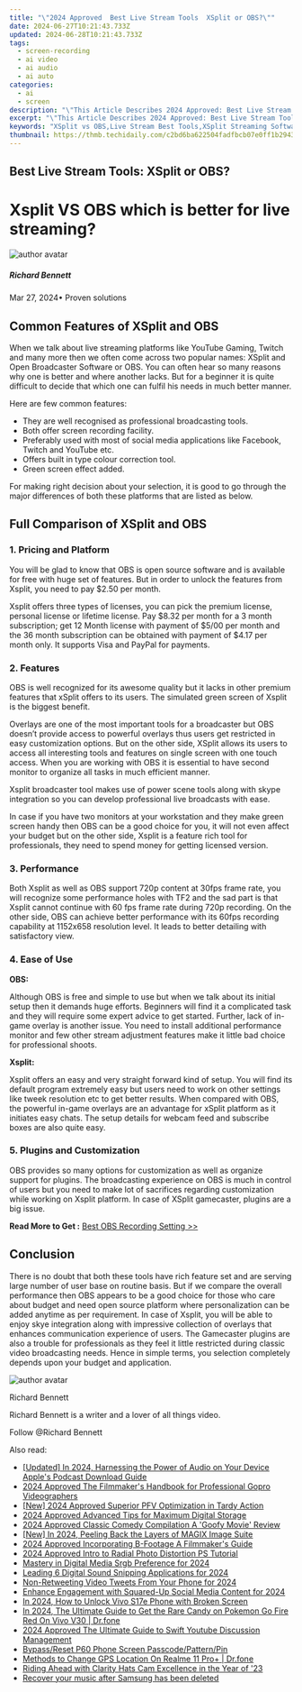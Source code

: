 ```yaml
---
title: "\"2024 Approved  Best Live Stream Tools  XSplit or OBS?\""
date: 2024-06-27T10:21:43.733Z
updated: 2024-06-28T10:21:43.733Z
tags: 
  - screen-recording
  - ai video
  - ai audio
  - ai auto
categories: 
  - ai
  - screen
description: "\"This Article Describes 2024 Approved: Best Live Stream Tools: XSplit or OBS?\""
excerpt: "\"This Article Describes 2024 Approved: Best Live Stream Tools: XSplit or OBS?\""
keywords: "XSplit vs OBS,Live Stream Best Tools,XSplit Streaming Software,Top OBS Alternatives,Optimal Streamers Choices,Comparing Live Stream Tech,Premium Streaming Platforms"
thumbnail: https://thmb.techidaily.com/c2bd6ba622504fadfbcb07e0ff1b2943eed89d4f17cad9fcf863c9fe9218bf46.jpg
---
```


## Best Live Stream Tools: XSplit or OBS?

# Xsplit VS OBS which is better for live streaming?

![author avatar](https://images.wondershare.com/filmora/article-images/richard-bennett.jpg)

##### Richard Bennett

 Mar 27, 2024• Proven solutions

## Common Features of XSplit and OBS

When we talk about live streaming platforms like YouTube Gaming, Twitch and many more then we often come across two popular names: XSplit and Open Broadcaster Software or OBS. You can often hear so many reasons why one is better and where another lacks. But for a beginner it is quite difficult to decide that which one can fulfil his needs in much better manner.

Here are few common features:

* They are well recognised as professional broadcasting tools.
* Both offer screen recording facility.
* Preferably used with most of social media applications like Facebook, Twitch and YouTube etc.
* Offers built in type colour correction tool.
* Green screen effect added.

For making right decision about your selection, it is good to go through the major differences of both these platforms that are listed as below.

## Full Comparison of XSplit and OBS

### 1\. Pricing and Platform

You will be glad to know that OBS is open source software and is available for free with huge set of features. But in order to unlock the features from Xsplit, you need to pay $2.50 per month.

Xsplit offers three types of licenses, you can pick the premium license, personal license or lifetime license. Pay $8.32 per month for a 3 month subscription; get 12 Month license with payment of $5/00 per month and the 36 month subscription can be obtained with payment of $4.17 per month only. It supports Visa and PayPal for payments.

### 2\. Features

OBS is well recognized for its awesome quality but it lacks in other premium features that xSplit offers to its users. The simulated green screen of Xsplit is the biggest benefit.

Overlays are one of the most important tools for a broadcaster but OBS doesn’t provide access to powerful overlays thus users get restricted in easy customization options. But on the other side, XSplit allows its users to access all interesting tools and features on single screen with one touch access. When you are working with OBS it is essential to have second monitor to organize all tasks in much efficient manner.

Xsplit broadcaster tool makes use of power scene tools along with skype integration so you can develop professional live broadcasts with ease.

In case if you have two monitors at your workstation and they make green screen handy then OBS can be a good choice for you, it will not even affect your budget but on the other side, Xsplit is a feature rich tool for professionals, they need to spend money for getting licensed version.

### 3\. Performance

Both Xsplit as well as OBS support 720p content at 30fps frame rate, you will recognize some performance holes with TF2 and the sad part is that Xsplit cannot continue with 60 fps frame rate during 720p recording. On the other side, OBS can achieve better performance with its 60fps recording capability at 1152x658 resolution level. It leads to better detailing with satisfactory view.

### 4\. Ease of Use

**OBS:**

Although OBS is free and simple to use but when we talk about its initial setup then it demands huge efforts. Beginners will find it a complicated task and they will require some expert advice to get started. Further, lack of in-game overlay is another issue. You need to install additional performance monitor and few other stream adjustment features make it little bad choice for professional shoots.

**Xsplit:**

Xsplit offers an easy and very straight forward kind of setup. You will find its default program extremely easy but users need to work on other settings like tweek resolution etc to get better results. When compared with OBS, the powerful in-game overlays are an advantage for xSplit platform as it initiates easy chats. The setup details for webcam feed and subscribe boxes are also quite easy.

### 5\. Plugins and Customization

OBS provides so many options for customization as well as organize support for plugins. The broadcasting experience on OBS is much in control of users but you need to make lot of sacrifices regarding customization while working on Xsplit platform. In case of XSplit gamecaster, plugins are a big issue.

 **Read More to Get :** [Best OBS Recording Setting >>](https://tools.techidaily.com/wondershare/filmora/download/)

## Conclusion

There is no doubt that both these tools have rich feature set and are serving large number of user base on routine basis. But if we compare the overall performance then OBS appears to be a good choice for those who care about budget and need open source platform where personalization can be added anytime as per requirement. In case of Xsplit, you will be able to enjoy skye integration along with impressive collection of overlays that enhances communication experience of users. The Gamecaster plugins are also a trouble for professionals as they feel it little restricted during classic video broadcasting needs. Hence in simple terms, you selection completely depends upon your budget and application.

![author avatar](https://images.wondershare.com/filmora/article-images/richard-bennett.jpg)

Richard Bennett

Richard Bennett is a writer and a lover of all things video.

Follow @Richard Bennett


<ins class="adsbygoogle"
     style="display:block"
     data-ad-format="autorelaxed"
     data-ad-client="ca-pub-7571918770474297"
     data-ad-slot="1223367746"></ins>



<ins class="adsbygoogle"
     style="display:block"
     data-ad-client="ca-pub-7571918770474297"
     data-ad-slot="8358498916"
     data-ad-format="auto"
     data-full-width-responsive="true"></ins>


<span class="atpl-alsoreadstyle">Also read:</span>
<div><ul>
<li><a href="https://article-files.techidaily.com/updated-in-2024-harnessing-the-power-of-audio-on-your-device-apples-podcast-download-guide/"><u>[Updated] In 2024, Harnessing the Power of Audio on Your Device  Apple's Podcast Download Guide</u></a></li>
<li><a href="https://article-files.techidaily.com/2024-approved-the-filmmakers-handbook-for-professional-gopro-videographers/"><u>2024 Approved  The Filmmaker's Handbook for Professional Gopro Videographers</u></a></li>
<li><a href="https://article-files.techidaily.com/new-2024-approved-superior-pfv-optimization-in-tardy-action/"><u>[New] 2024 Approved  Superior PFV Optimization in Tardy Action</u></a></li>
<li><a href="https://article-files.techidaily.com/2024-approved-advanced-tips-for-maximum-digital-storage/"><u>2024 Approved  Advanced Tips for Maximum Digital Storage</u></a></li>
<li><a href="https://article-files.techidaily.com/2024-approved-classic-comedy-compilation-a-goofy-movie-review/"><u>2024 Approved  Classic Comedy Compilation  A 'Goofy Movie' Review</u></a></li>
<li><a href="https://article-files.techidaily.com/new-in-2024-peeling-back-the-layers-of-magix-image-suite/"><u>[New] In 2024, Peeling Back the Layers of MAGIX Image Suite</u></a></li>
<li><a href="https://article-files.techidaily.com/2024-approved-incorporating-b-footage-a-filmmakers-guide/"><u>2024 Approved  Incorporating B-Footage  A Filmmaker's Guide</u></a></li>
<li><a href="https://article-files.techidaily.com/2024-approved-intro-to-radial-photo-distortion-ps-tutorial/"><u>2024 Approved  Intro to Radial Photo Distortion  PS Tutorial</u></a></li>
<li><a href="https://article-files.techidaily.com/mastery-in-digital-media-srgb-preference-for-2024/"><u>Mastery in Digital Media  Srgb Preference for 2024</u></a></li>
<li><a href="https://voice-adjusting.techidaily.com/leading-6-digital-sound-snipping-applications-for-2024/"><u>Leading 6 Digital Sound Snipping Applications for 2024</u></a></li>
<li><a href="https://twitter-videos.techidaily.com/non-retweeting-video-tweets-from-your-phone-for-2024/"><u>Non-Retweeting Video Tweets From Your Phone for 2024</u></a></li>
<li><a href="https://facebook-video-content.techidaily.com/enhance-engagement-with-squared-up-social-media-content-for-2024/"><u>Enhance Engagement with Squared-Up Social Media Content for 2024</u></a></li>
<li><a href="https://android-unlock.techidaily.com/in-2024-how-to-unlock-vivo-s17e-phone-with-broken-screen-by-drfone-android/"><u>In 2024, How to Unlock Vivo S17e Phone with Broken Screen</u></a></li>
<li><a href="https://change-location.techidaily.com/in-2024-the-ultimate-guide-to-get-the-rare-candy-on-pokemon-go-fire-red-on-vivo-v30-drfone-by-drfone-virtual-android/"><u>In 2024, The Ultimate Guide to Get the Rare Candy on Pokemon Go Fire Red On Vivo V30 | Dr.fone</u></a></li>
<li><a href="https://youtube-help.techidaily.com/2024-approved-the-ultimate-guide-to-swift-youtube-discussion-management/"><u>2024 Approved  The Ultimate Guide to Swift Youtube Discussion Management</u></a></li>
<li><a href="https://phone-solutions.techidaily.com/bypassreset-p60-phone-screen-passcodepatternpin-by-drfone-android-unlock-android-unlock/"><u>Bypass/Reset P60 Phone Screen Passcode/Pattern/Pin</u></a></li>
<li><a href="https://fake-location.techidaily.com/methods-to-change-gps-location-on-realme-11-proplus-drfone-by-drfone-virtual-android/"><u>Methods to Change GPS Location On Realme 11 Pro+ | Dr.fone</u></a></li>
<li><a href="https://extra-resources.techidaily.com/riding-ahead-with-clarity-hats-cam-excellence-in-the-year-of-23/"><u>Riding Ahead with Clarity  Hats Cam Excellence in the Year of '23</u></a></li>
<li><a href="https://review-topics.techidaily.com/recover-your-music-after-samsung-has-been-deleted-by-fonelab-android-recover-music/"><u>Recover your music after Samsung has been deleted</u></a></li>
</ul></div>
